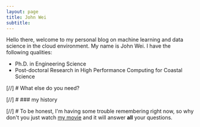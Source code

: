 ```yaml
---
layout: page
title: John Wei
subtitle: 
---
```


Hello there, welcome to my personal blog on machine learning and data science in the cloud environment. My name is John Wei. I have the following qualities:

- Ph.D. in Engineering Science
- Post-doctoral Research in High Performance Computing for Coastal Science

[//] # What else do you need?

[//] # ### my history

[//] # To be honest, I'm having some trouble remembering right now, so why don't you just watch [my movie](http://en.wikipedia.org/wiki/The_Princess_Bride_%28film%29) and it will answer **all** your questions.

